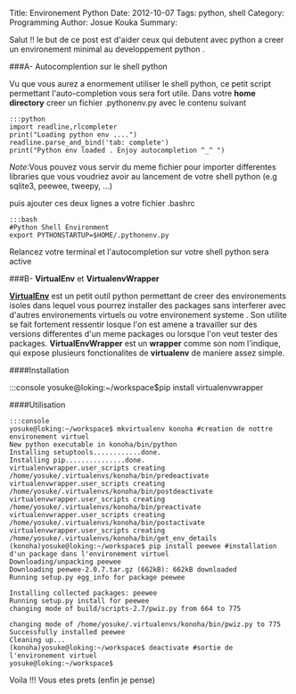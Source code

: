 Title: Environement Python
Date: 2012-10-07
Tags: python, shell
Category: Programming
Author: Josue Kouka
Summary: 

Salut !! le but de ce post est d'aider ceux qui debutent avec python a creer un environement minimal 
au developpement python .

###A- Autocomplention sur le shell python

Vu que vous aurez a enormement utiliser le shell python, ce petit script permettant l'auto-completion vous sera fort utile.
Dans votre **home directory** creer un fichier .pythonenv.py avec le contenu suivant

    :::python
    import readline,rlcompleter
    print("Loading python env ....")
    readline.parse_and_bind('tab: complete')
    print("Python env loaded . Enjoy autocompletion ^_^ ")

*Note*:Vous pouvez vous servir du meme fichier pour importer differentes libraries que vous voudriez avoir au lancement de votre shell python (e.g sqlite3, peewee, tweepy, ...)

puis ajouter ces deux lignes a votre fichier .bashrc

    :::bash
    #Python Shell Environment
    export PYTHONSTARTUP=$HOME/.pythonenv.py

Relancez votre terminal et l'autocompletion sur votre shell python sera active

###B- **VirtualEnv** et **VirtualenvWrapper**

[__VirtualEnv__](http://pypi.python.org/pypi/virtualenv) est un petit outil python permettant de creer des environements isoles dans lequel vous pourrez installer des packages sans interferer avec d'autres environements virtuels ou votre environement systeme .
Son utilite se fait fortement ressentir losque l'on est amene a travailler sur des versions differentes d'un meme packages ou lorsque l'on veut tester des packages.
__VirtualEnvWrapper__ est un **wrapper** comme son nom l'indique, qui expose plusieurs fonctionalites de **virtualenv** de maniere assez simple.

####Installation

  :::console
  yosuke@loking:~/workspace$pip install virtualenvwrapper

####Utilisation

    :::console
    yosuke@loking:~/workspace$ mkvirtualenv konoha #creation de nottre environement virtuel
    New python executable in konoha/bin/python
    Installing setuptools............done.
    Installing pip...............done.
    virtualenvwrapper.user_scripts creating /home/yosuke/.virtualenvs/konoha/bin/predeactivate
    virtualenvwrapper.user_scripts creating /home/yosuke/.virtualenvs/konoha/bin/postdeactivate
    virtualenvwrapper.user_scripts creating /home/yosuke/.virtualenvs/konoha/bin/preactivate
    virtualenvwrapper.user_scripts creating /home/yosuke/.virtualenvs/konoha/bin/postactivate
    virtualenvwrapper.user_scripts creating /home/yosuke/.virtualenvs/konoha/bin/get_env_details
    (konoha)yosuke@loking:~/workspace$ pip install peewee #installation d'un package dans l'environement virtuel
    Downloading/unpacking peewee
    Downloading peewee-2.0.7.tar.gz (662kB): 662kB downloaded
    Running setup.py egg_info for package peewee
      
    Installing collected packages: peewee
    Running setup.py install for peewee
    changing mode of build/scripts-2.7/pwiz.py from 664 to 775
      
    changing mode of /home/yosuke/.virtualenvs/konoha/bin/pwiz.py to 775
    Successfully installed peewee
    Cleaning up...
    (konoha)yosuke@loking:~/workspace$ deactivate #sortie de l'environement virtuel
    yosuke@loking:~/workspace$ 

Voila !!! Vous etes prets (enfin je pense)
 
